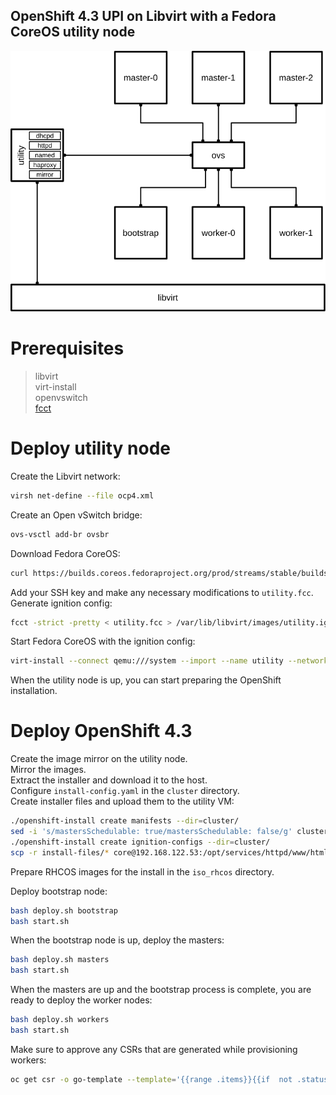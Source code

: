 ## OpenShift 4.3 UPI on Libvirt with a Fedora CoreOS utility node

![Diagram](diagram.svg)


# Prerequisites

> libvirt  
> virt-install  
> openvswitch  
> [fcct](https://github.com/coreos/fcct/releases)

# Deploy utility node
Create the Libvirt network:
```bash
virsh net-define --file ocp4.xml
```

Create an Open vSwitch bridge:
```bash
ovs-vsctl add-br ovsbr
```

Download Fedora CoreOS:
```bash
curl https://builds.coreos.fedoraproject.org/prod/streams/stable/builds/31.20200118.3.0/x86_64/fedora-coreos-31.20200118.3.0-qemu.x86_64.qcow2.xz -o /var/lib/libvirt/images/fedora-coreos-31.20200113.3.1-qemu.x86_64.qcow2
```

Add your SSH key and make any necessary modifications to `utility.fcc`.
Generate ignition config:
```bash
fcct -strict -pretty < utility.fcc > /var/lib/libvirt/images/utility.ign
```

Start Fedora CoreOS with the ignition config:
```bash
virt-install --connect qemu:///system --import --name utility --network network=ocp4,mac=12:34:56:00:00:53 --network bridge=ovsbr,mac=12:34:56:00:00:54,virtualport_type=openvswitch --ram 1024 --vcpus 1 --os-variant fedora29 --disk size=15,backing_store=/var/lib/libvirt/images/fedora-coreos-31.20200113.3.1-qemu.x86_64.qcow2,format=qcow2,bus=virtio --qemu-commandline="-fw_cfg name=opt/com.coreos/config,file=/var/lib/libvirt/images/utility.ign" --vnc --noautoconsole
```

When the utility node is up, you can start preparing the OpenShift installation.

# Deploy OpenShift 4.3

Create the image mirror on the utility node.  
Mirror the images.  
Extract the installer and download it to the host.  
Configure `install-config.yaml` in the `cluster` directory.  
Create installer files and upload them to the utility VM:
```bash
./openshift-install create manifests --dir=cluster/
sed -i 's/mastersSchedulable: true/mastersSchedulable: false/g' cluster/manifests/cluster-scheduler-02-config.yml
./openshift-install create ignition-configs --dir=cluster/
scp -r install-files/* core@192.168.122.53:/opt/services/httpd/www/html/
```
Prepare RHCOS images for the install in the `iso_rhcos` directory.

Deploy bootstrap node:
```bash
bash deploy.sh bootstrap
bash start.sh
```

When the bootstrap node is up, deploy the masters:
```bash
bash deploy.sh masters
bash start.sh
```

When the masters are up and the bootstrap process is complete, you are ready to deploy the worker nodes:
```bash
bash deploy.sh workers
bash start.sh
```

Make sure to approve any CSRs that are generated while provisioning workers:
```bash
oc get csr -o go-template --template='{{range .items}}{{if  not .status}}{{printf "%s\n" .metadata.name}}{{end}}{{end}}' | xargs -i oc adm certificate approve {}
```